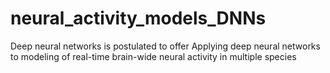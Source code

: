 # neural_activity_models_DNNs
Deep neural networks is postulated to offer Applying deep neural networks to modeling of real-time brain-wide neural activity in multiple species


